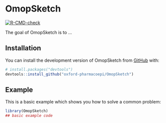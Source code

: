 
<!-- README.md is generated from README.Rmd. Please edit that file -->

# OmopSketch

<!-- badges: start -->

[![R-CMD-check](https://github.com/oxford-pharmacoepi/OmopSketch/actions/workflows/R-CMD-check.yaml/badge.svg)](https://github.com/oxford-pharmacoepi/OmopSketch/actions/workflows/R-CMD-check.yaml)
<!-- badges: end -->

The goal of OmopSketch is to …

## Installation

You can install the development version of OmopSketch from
[GitHub](https://github.com/) with:

``` r
# install.packages("devtools")
devtools::install_github("oxford-pharmacoepi/OmopSketch")
```

## Example

This is a basic example which shows you how to solve a common problem:

``` r
library(OmopSketch)
## basic example code
```
